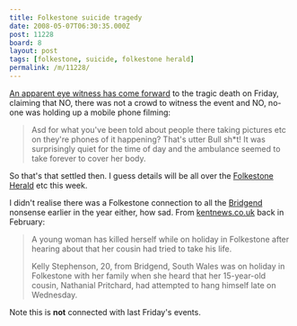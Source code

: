 ```yaml
---
title: Folkestone suicide tragedy
date: 2008-05-07T06:30:35.000Z
post: 11228
board: 8
layout: post
tags: [folkestone, suicide, folkestone herald]
permalink: /m/11228/
---
```

<a href="http://www.clarkeology.com/m/11217/11217/Folkestone+double+death+plunge+smash+horror+tragedy%21">An apparent eye witness has come forward</a> to the tragic death on Friday, claiming that NO, there was not a crowd to witness the event and NO, no-one was holding up a mobile phone filming:

<blockquote>Asd for what you've been told about people there taking pictures etc on they're phones of it happening? That's utter Bull sh*t! It was surprisingly quiet for the time of day and the ambulance seemed to take forever to cover her body.</blockquote>

So that's that settled then. I guess details will be all over the <a href="/wiki/folkestone+herald">Folkestone Herald</a> etc this week.

I didn't realise there was a Folkestone connection to all the <a href="https://www.google.co.uk/search?q=bridgend">Bridgend</a> nonsense earlier in the year either, how sad. From <a href="http://www.kentnews.co.uk">kentnews.co.uk</a> back in February:

<blockquote>A young woman has killed herself while on holiday in Folkestone after hearing about that her cousin had tried to take his life.

Kelly Stephenson, 20, from Bridgend, South Wales was on holiday in Folkestone with her family when she heard that her 15-year-old cousin, Nathanial Pritchard, had attempted to hang himself late on Wednesday.</blockquote>

Note this is <b>not</b> connected with last Friday's events.
